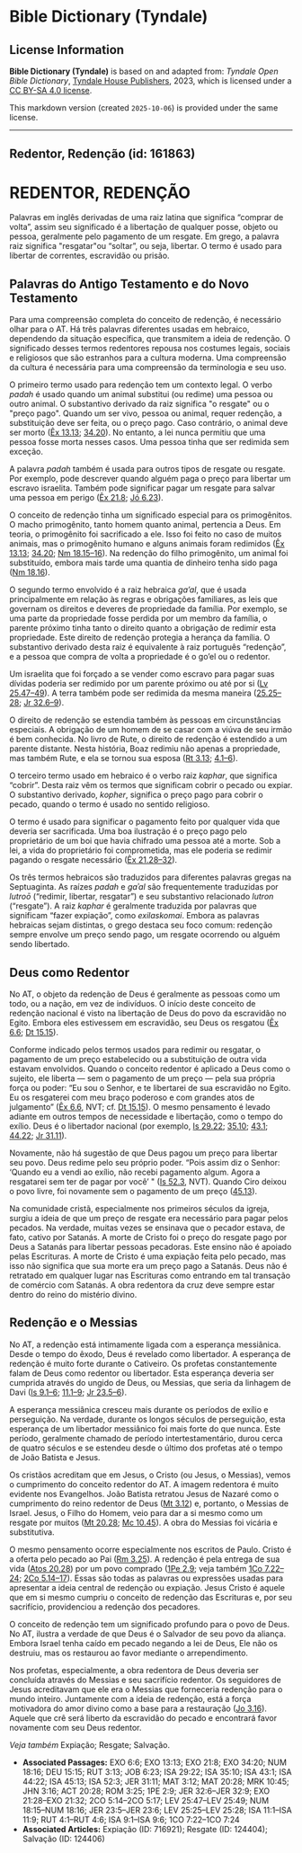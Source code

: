 # Bible Dictionary (Tyndale)

## License Information

**Bible Dictionary (Tyndale)** is based on and adapted from: _Tyndale Open Bible Dictionary_, [Tyndale House Publishers](https://tyndaleopenresources.com/), 2023, which is licensed under a [CC BY-SA 4.0 license](https://creativecommons.org/licenses/by-sa/4.0/legalcode.en).

This markdown version (created `2025-10-06`) is provided under the same license.



--------------------------------

## Redentor, Redenção (id: 161863)

REDENTOR, REDENÇÃO
==================

Palavras em inglês derivadas de uma raiz latina que significa “comprar de volta”, assim seu significado é a libertação de qualquer posse, objeto ou pessoa, geralmente pelo pagamento de um resgate. Em grego, a palavra raiz significa "resgatar"ou “soltar”, ou seja, libertar. O termo é usado para libertar de correntes, escravidão ou prisão.

Palavras do Antigo Testamento e do Novo Testamento
--------------------------------------------------

Para uma compreensão completa do conceito de redenção, é necessário olhar para o AT. Há três palavras diferentes usadas em hebraico, dependendo da situação específica, que transmitem a ideia de redenção. O significado desses termos redentores repousa nos costumes legais, sociais e religiosos que são estranhos para a cultura moderna. Uma compreensão da cultura é necessária para uma compreensão da terminologia e seu uso.

O primeiro termo usado para redenção tem um contexto legal. O verbo *padah* é usado quando um animal substitui (ou redime) uma pessoa ou outro animal. O substantivo derivado da raiz significa "o resgate" ou o "preço pago". Quando um ser vivo, pessoa ou animal, requer redenção, a substituição deve ser feita, ou o preço pago. Caso contrário, o animal deve ser morto ([Êx 13\.13](https://ref.ly/Exod13:13); [34\.20](https://ref.ly/Exod34:20)). No entanto, a lei nunca permitiu que uma pessoa fosse morta nesses casos. Uma pessoa tinha que ser redimida sem exceção.

A palavra *padah* também é usada para outros tipos de resgate ou resgate. Por exemplo, pode descrever quando alguém paga o preço para libertar um escravo israelita. Também pode significar pagar um resgate para salvar uma pessoa em perigo ([Êx 21\.8](https://ref.ly/Exod21:8); [Jó 6\.23](https://ref.ly/Job6:23)).

O conceito de redenção tinha um significado especial para os primogênitos. O macho primogênito, tanto homem quanto animal, pertencia a Deus. Em teoria, o primogênito foi sacrificado a ele. Isso foi feito no caso de muitos animais, mas o primogênito humano e alguns animais foram redimidos ([Êx 13\.13](https://ref.ly/Exod13:13); [34\.20](https://ref.ly/Exod34:20); [Nm 18\.15–16](https://ref.ly/Num18:15-Num18:16)). Na redenção do filho primogênito, um animal foi substituído, embora mais tarde uma quantia de dinheiro tenha sido paga ([Nm 18\.16](https://ref.ly/Num18:16)).

O segundo termo envolvido é a raiz hebraica *ga’al*, que é usada principalmente em relação às regras e obrigações familiares, as leis que governam os direitos e deveres de propriedade da família. Por exemplo, se uma parte da propriedade fosse perdida por um membro da família, o parente próximo tinha tanto o direito quanto a obrigação de redimir esta propriedade. Este direito de redenção protegia a herança da família. O substantivo derivado desta raiz é equivalente à raiz português “redenção”, e a pessoa que compra de volta a propriedade é o go’el ou o redentor.

Um israelita que foi forçado a se vender como escravo para pagar suas dívidas poderia ser redimido por um parente próximo ou até por si ([Lv 25\.47–49](https://ref.ly/Lev25:47-Lev25:49)). A terra também pode ser redimida da mesma maneira ([25\.25–28](https://ref.ly/Lev25:25-Lev25:28); [Jr 32\.6–9](https://ref.ly/Jer32:6-Jer32:9)).

O direito de redenção se estendia também às pessoas em circunstâncias especiais. A obrigação de um homem de se casar com a viúva de seu irmão é bem conhecida. No livro de Rute, o direito de redenção é estendido a um parente distante. Nesta história, Boaz redimiu não apenas a propriedade, mas também Rute, e ela se tornou sua esposa ([Rt 3\.13](https://ref.ly/Ruth3:13); [4\.1–6](https://ref.ly/Ruth4:1-Ruth4:6)).

O terceiro termo usado em hebraico é o verbo raiz *kaphar*, que significa “cobrir”. Desta raiz vêm os termos que significam cobrir o pecado ou expiar. O substantivo derivado, *kopher*, significa o preço pago para cobrir o pecado, quando o termo é usado no sentido religioso.

O termo é usado para significar o pagamento feito por qualquer vida que deveria ser sacrificada. Uma boa ilustração é o preço pago pelo proprietário de um boi que havia chifrado uma pessoa até a morte. Sob a lei, a vida do proprietário foi comprometida, mas ele poderia se redimir pagando o resgate necessário ([Êx 21\.28–32](https://ref.ly/Exod21:28-Exod21:32)).

Os três termos hebraicos são traduzidos para diferentes palavras gregas na Septuaginta. As raízes *padah* e *gaʾal* são frequentemente traduzidas por *lutroō* (“redimir, libertar, resgatar”) e seu substantivo relacionado *lutron* (“resgate”). A raiz *kaphar* é geralmente traduzida por palavras que significam “fazer expiação”, como *exilaskomai*. Embora as palavras hebraicas sejam distintas, o grego destaca seu foco comum: redenção sempre envolve um preço sendo pago, um resgate ocorrendo ou alguém sendo libertado.

Deus como Redentor
------------------

No AT, o objeto da redenção de Deus é geralmente as pessoas como um todo, ou a nação, em vez de indivíduos. O início deste conceito de redenção nacional é visto na libertação de Deus do povo da escravidão no Egito. Embora eles estivessem em escravidão, seu Deus os resgatou ([Êx 6\.6](https://ref.ly/Exod6:6); [Dt 15\.15](https://ref.ly/Deut15:15)).

Conforme indicado pelos termos usados para redimir ou resgatar, o pagamento de um preço estabelecido ou a substituição de outra vida estavam envolvidos. Quando o conceito redentor é aplicado a Deus como o sujeito, ele liberta — sem o pagamento de um preço — pela sua própria força ou poder: “Eu sou o Senhor, e te libertarei de sua escravidão no Egito. Eu os resgaterei com meu braço poderoso e com grandes atos de julgamento” ([Êx 6\.6](https://ref.ly/Exod6:6), NVT; cf. [Dt 15\.15](https://ref.ly/Deut15:15)). O mesmo pensamento é levado adiante em outros tempos de necessidade e libertação, como o tempo do exílio. Deus é o libertador nacional (por exemplo, [Is 29\.22](https://ref.ly/Isa29:22); [35\.10](https://ref.ly/Isa35:10); [43\.1](https://ref.ly/Isa43:1); [44\.22](https://ref.ly/Isa44:22); [Jr 31\.11](https://ref.ly/Jer31:11)).

Novamente, não há sugestão de que Deus pagou um preço para libertar seu povo. Deus redime pelo seu próprio poder. “Pois assim diz o Senhor: ‘Quando eu a vendi ao exílio, não recebi pagamento algum. Agora a resgatarei sem ter de pagar por você’ " ([Is 52\.3](https://ref.ly/Isa52:3), NVT). Quando Ciro deixou o povo livre, foi novamente sem o pagamento de um preço ([45\.13](https://ref.ly/Isa45:13)).

Na comunidade cristã, especialmente nos primeiros séculos da igreja, surgiu a ideia de que um preço de resgate era necessário para pagar pelos pecados. Na verdade, muitas vezes se ensinava que o pecador estava, de fato, cativo por Satanás. A morte de Cristo foi o preço do resgate pago por Deus a Satanás para libertar pessoas pecadoras. Este ensino não é apoiado pelas Escrituras. A morte de Cristo é uma expiação feita pelo pecado, mas isso não significa que sua morte era um preço pago a Satanás. Deus não é retratado em qualquer lugar nas Escrituras como entrando em tal transação de comércio com Satanás. A obra redentora da cruz deve sempre estar dentro do reino do mistério divino.

Redenção e o Messias
--------------------

No AT, a redenção está intimamente ligada com a esperança messiânica. Desde o tempo do êxodo, Deus é revelado como libertador. A esperança de redenção é muito forte durante o Cativeiro. Os profetas constantemente falam de Deus como redentor ou libertador. Esta esperança deveria ser cumprida através do ungido de Deus, ou Messias, que seria da linhagem de Davi ([Is 9\.1–6](https://ref.ly/Isa9:1-Isa9:6); [11\.1–9](https://ref.ly/Isa11:1-Isa11:9); [Jr 23\.5–6](https://ref.ly/Jer23:5-Jer23:6)).

A esperança messiânica cresceu mais durante os períodos de exílio e perseguição. Na verdade, durante os longos séculos de perseguição, esta esperança de um libertador messiânico foi mais forte do que nunca. Este período, geralmente chamado de período intertestamentário, durou cerca de quatro séculos e se estendeu desde o último dos profetas até o tempo de João Batista e Jesus.

Os cristãos acreditam que em Jesus, o Cristo (ou Jesus, o Messias), vemos o cumprimento do conceito redentor do AT. A imagem redentora é muito evidente nos Evangelhos. João Batista retratou Jesus de Nazaré como o cumprimento do reino redentor de Deus ([Mt 3\.12](https://ref.ly/Matt3:12)) e, portanto, o Messias de Israel. Jesus, o Filho do Homem, veio para dar a si mesmo como um resgate por muitos ([Mt 20\.28](https://ref.ly/Matt20:28); [Mc 10\.45](https://ref.ly/Mark10:45)). A obra do Messias foi vicária e substitutiva.

O mesmo pensamento ocorre especialmente nos escritos de Paulo. Cristo é a oferta pelo pecado ao Pai ([Rm 3\.25](https://ref.ly/Rom3:25)). A redenção é pela entrega de sua vida ([Atos 20\.28](https://ref.ly/Acts20:28)) por um povo comprado ([1Pe 2\.9](https://ref.ly/1Pet2:9); veja também [1Co 7\.22–24](https://ref.ly/1Cor7:22-1Cor7:24); [2Co 5\.14–17](https://ref.ly/2Cor5:14-2Cor5:17)). Essas são todas as palavras ou expressões usadas para apresentar a ideia central de redenção ou expiação. Jesus Cristo é aquele que em si mesmo cumpriu o conceito de redenção das Escrituras e, por seu sacrifício, providenciou a redenção dos pecadores.

O conceito de redenção tem um significado profundo para o povo de Deus. No AT, ilustra a verdade de que Deus é o Salvador de seu povo da aliança. Embora Israel tenha caído em pecado negando a lei de Deus, Ele não os destruiu, mas os restaurou ao favor mediante o arrependimento.

Nos profetas, especialmente, a obra redentora de Deus deveria ser concluída através do Messias e seu sacrifício redentor. Os seguidores de Jesus acreditavam que ele era o Messias que forneceria redenção para o mundo inteiro. Juntamente com a ideia de redenção, está a força motivadora do amor divino como a base para a restauração ([Jo 3\.16](https://ref.ly/John3:16)). Aquele que crê será liberto da escravidão do pecado e encontrará favor novamente com seu Deus redentor.

*Veja também* Expiação; Resgate; Salvação.

* **Associated Passages:** EXO 6:6; EXO 13:13; EXO 21:8; EXO 34:20; NUM 18:16; DEU 15:15; RUT 3:13; JOB 6:23; ISA 29:22; ISA 35:10; ISA 43:1; ISA 44:22; ISA 45:13; ISA 52:3; JER 31:11; MAT 3:12; MAT 20:28; MRK 10:45; JHN 3:16; ACT 20:28; ROM 3:25; 1PE 2:9; JER 32:6–JER 32:9; EXO 21:28–EXO 21:32; 2CO 5:14–2CO 5:17; LEV 25:47–LEV 25:49; NUM 18:15–NUM 18:16; JER 23:5–JER 23:6; LEV 25:25–LEV 25:28; ISA 11:1–ISA 11:9; RUT 4:1–RUT 4:6; ISA 9:1–ISA 9:6; 1CO 7:22–1CO 7:24
* **Associated Articles:** Expiação (ID: 716921); Resgate (ID: 124404); Salvação (ID: 124406)

